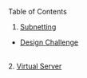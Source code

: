 Table of Contents
<br>
 1. <a href="https://github.com/DesignsMP/Lab_Reports/tree/master/Subnetting">Subnetting </a>
<ul>
  <li> <a href="https://github.com/DesignsMP/Lab_Reports/tree/master/Subnetting/Design%20Challenge">Design Challenge</a></li>
</ul>
<br>
 2. <a href="https://github.com/DesignsMP/Lab_Reports/tree/master/Virtual%20Server">Virtual Server</a>
